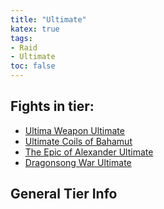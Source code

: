 ```yaml
---
title: "Ultimate"
katex: true
tags:
- Raid
- Ultimate
toc: false
---
```

## Fights in tier:

- [Ultima Weapon Ultimate](Ultima%20Weapon%20Ultimate)
- [Ultimate Coils of Bahamut](Ultimate%20Coils%20of%20Bahamut)
- [The Epic of Alexander Ultimate](The%20Epic%20of%20Alexander%20Ultimate)
- [Dragonsong War Ultimate](notes/Dragonsong%20War%20Ultimate.md)

## General Tier Info
